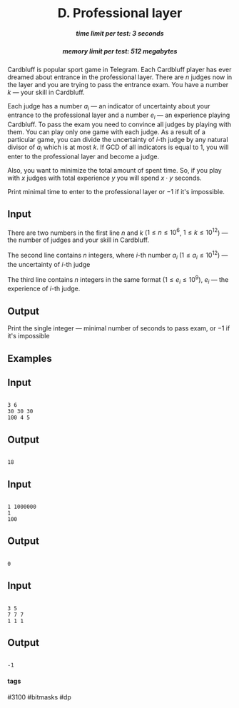 <h1 style='text-align: center;'> D. Professional layer</h1>

<h5 style='text-align: center;'>time limit per test: 3 seconds</h5>
<h5 style='text-align: center;'>memory limit per test: 512 megabytes</h5>

Cardbluff is popular sport game in Telegram. Each Cardbluff player has ever dreamed about entrance in the professional layer. There are $n$ judges now in the layer and you are trying to pass the entrance exam. You have a number $k$ — your skill in Cardbluff.

Each judge has a number $a_i$ — an indicator of uncertainty about your entrance to the professional layer and a number $e_i$ — an experience playing Cardbluff. To pass the exam you need to convince all judges by playing with them. You can play only one game with each judge. As a result of a particular game, you can divide the uncertainty of $i$-th judge by any natural divisor of $a_i$ which is at most $k$. If GCD of all indicators is equal to $1$, you will enter to the professional layer and become a judge.

Also, you want to minimize the total amount of spent time. So, if you play with $x$ judges with total experience $y$ you will spend $x \cdot y$ seconds.

Print minimal time to enter to the professional layer or $-1$ if it's impossible.

## Input

There are two numbers in the first line $n$ and $k$ ($1 \leq n \leq 10^6$, $1 \leq k \leq 10^{12}$) — the number of judges and your skill in Cardbluff.

The second line contains $n$ integers, where $i$-th number $a_i$ ($1 \leq a_i \leq 10^{12}$) — the uncertainty of $i$-th judge

The third line contains $n$ integers in the same format ($1 \leq e_i \leq 10^9$), $e_i$ — the experience of $i$-th judge.

## Output

Print the single integer — minimal number of seconds to pass exam, or $-1$ if it's impossible

## Examples

## Input


```

3 6
30 30 30
100 4 5

```
## Output


```

18

```
## Input


```

1 1000000
1
100

```
## Output


```

0

```
## Input


```

3 5
7 7 7
1 1 1

```
## Output


```

-1

```


#### tags 

#3100 #bitmasks #dp 